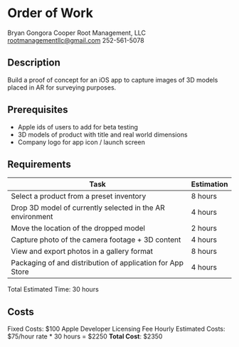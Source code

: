 # Order of Work
Bryan Gongora Cooper
Root Management, LLC
rootmanagementllc@gmail.com
252-561-5078

## Description
Build a proof of concept for an iOS app to capture images of 3D models placed in AR for surveying purposes.

## Prerequisites
- Apple ids of users to add for beta testing
- 3D models of product with title and real world dimensions
- Company logo for app icon / launch screen

## Requirements
| Task | Estimation |
| ---- | ---------- |
| Select a product from a preset inventory  | 8 hours |
| Drop 3D model of currently selected in the AR environment | 4 hours | |
| Move the location of the dropped model | 2 hours | |
| Capture photo of the camera footage + 3D content | 4 hours | |
| View and export photos in a gallery format | 8 hours | |
| Packaging of and distribution of application for App Store | 4 hours | |
Total Estimated Time: 30 hours

## Costs
Fixed Costs: $100 Apple Developer Licensing Fee
Hourly Estimated Costs: $75/hour rate * 30 hours = $2250
**Total Cost**: $2350
